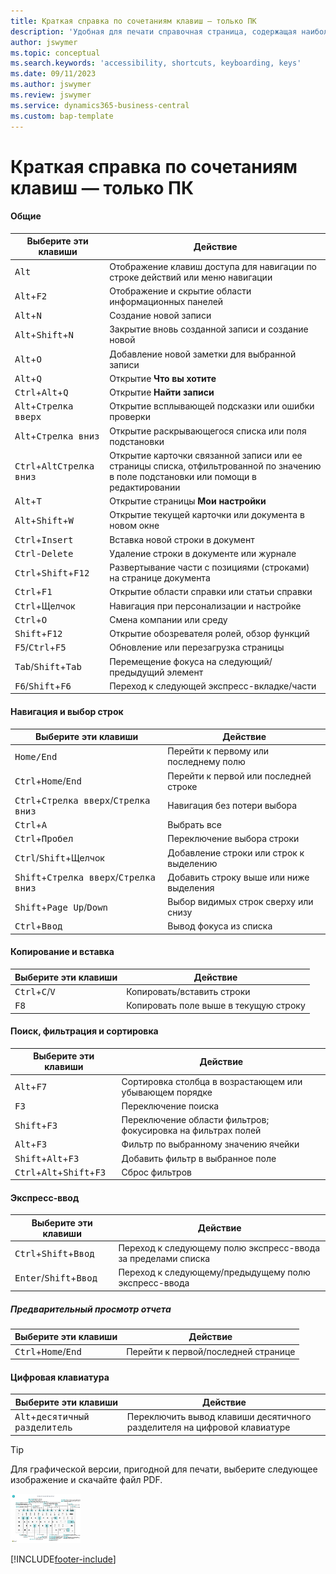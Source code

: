 ```yaml
---
title: Краткая справка по сочетаниям клавиш — только ПК
description: 'Удобная для печати справочная страница, содержащая наиболее популярные сочетания клавиш для пользователей ПК.'
author: jswymer
ms.topic: conceptual
ms.search.keywords: 'accessibility, shortcuts, keyboarding, keys'
ms.date: 09/11/2023
ms.author: jswymer
ms.review: jswymer
ms.service: dynamics365-business-central
ms.custom: bap-template
---
```


# Краткая справка по сочетаниям клавиш — только ПК

#### Общие

|Выберите эти клавиши|Действие|  
|-|-|
|<kbd>Alt</kbd>|Отображение клавиш доступа для навигации по строке действий или меню навигации|
|<kbd>Alt</kbd>+<kbd>F2</kbd>|Отображение и скрытие области информационных панелей|
|<kbd>Alt</kbd>+<kbd>N</kbd>|Создание новой записи|
|<kbd>Alt</kbd>+<kbd>Shift</kbd>+<kbd>N</kbd>|Закрытие вновь созданной записи и создание новой|
|<kbd>Alt</kbd>+<kbd>O</kbd>|Добавление новой заметки для выбранной записи|
|<kbd>Alt</kbd>+<kbd>Q</kbd>|Открытие **Что вы хотите**|
|<kbd>Ctrl</kbd>+<kbd>Alt</kbd>+<kbd>Q</kbd>|Открытие **Найти записи**|
|<kbd>Alt</kbd>+<kbd>Стрелка вверх</kbd>|Открытие всплывающей подсказки или ошибки проверки|
|<kbd>Alt</kbd>+<kbd>Стрелка вниз</kbd>|Открытие раскрывающегося списка или поля подстановки|
|<kbd>Ctrl</kbd>+<kbd>Alt</kbd><kbd>Стрелка вниз</kbd>|Открытие карточки связанной записи или ее страницы списка, отфильтрованной по значению в поле подстановки или помощи в редактировании|
|<kbd>Alt</kbd>+<kbd>T</kbd>|Открытие страницы **Мои настройки**|
|<kbd>Alt</kbd>+<kbd>Shift</kbd>+<kbd>W</kbd>|Открытие текущей карточки или документа в новом окне|
|<kbd>Ctrl</kbd>+<kbd>Insert</kbd>|Вставка новой строки в документ|
|<kbd>Ctrl</kbd>-<kbd>Delete</kbd>|Удаление строки в документе или журнале|
|<kbd>Ctrl</kbd>+<kbd>Shift</kbd>+<kbd>F12</kbd>|Развертывание части с позициями (строками) на странице документа|
|<kbd>Ctrl</kbd>+<kbd>F1</kbd>|Открытие области справки или статьи справки|
|<kbd>Ctrl</kbd>+Щелчок|Навигация при персонализации и настройке|
|<kbd>Ctrl</kbd>+<kbd>O</kbd>|Смена компании или среду|
|<kbd>Shift</kbd>+<kbd>F12</kbd>|Открытие обозревателя ролей, обзор функций|
|<kbd>F5</kbd>/<kbd>Ctrl</kbd>+<kbd>F5</kbd>|Обновление или перезагрузка страницы|
|<kbd>Tab</kbd>/<kbd>Shift</kbd>+<kbd>Tab</kbd>|Перемещение фокуса на следующий/предыдущий элемент|
|<kbd>F6</kbd>/<kbd>Shift</kbd>+<kbd>F6</kbd>|Переход к следующей экспресс-вкладке/части|

#### Навигация и выбор строк

|Выберите эти клавиши|Действие|
|-|-|
|<kbd>Home/End|Перейти к первому или последнему полю|
|<kbd>Ctrl</kbd>+<kbd>Home</kbd>/<kbd>End</kbd>|Перейти к первой или последней строке|
|<kbd>Ctrl</kbd>+<kbd>Стрелка вверх</kbd>/<kbd>Стрелка вниз</kbd>|Навигация без потери выбора|
|<kbd>Ctrl</kbd>+<kbd>A</kbd>|Выбрать все|
|<kbd>Ctrl</kbd>+<kbd>Пробел</kbd>|Переключение выбора строки|
|<kbd>Ctrl</kbd>/<kbd>Shift</kbd>+Щелчок|Добавление строки или строк к выделению|
|<kbd>Shift</kbd>+<kbd>Стрелка вверх</kbd>/<kbd>Стрелка вниз</kbd>|Добавить строку выше или ниже выделения|
|<kbd>Shift</kbd>+<kbd>Page Up</kbd>/<kbd>Down</kbd>|Выбор видимых строк сверху или снизу|
|<kbd>Ctrl</kbd>+<kbd>Ввод</kbd>|Вывод фокуса из списка|

#### Копирование и вставка

|Выберите эти клавиши|Действие|
|-|-|
|<kbd>Ctrl</kbd>+<kbd>C</kbd>/<kbd>V</kbd>|Копировать/вставить строки|
|<kbd>F8</kbd>|Копировать поле выше в текущую строку|

#### Поиск, фильтрация и сортировка

|Выберите эти клавиши|Действие|
|-|-|
|<kbd>Alt</kbd>+<kbd>F7</kbd>|Сортировка столбца в возрастающем или убывающем порядке|
|<kbd>F3</kbd>|Переключение поиска|
|<kbd>Shift</kbd>+<kbd>F3</kbd>|Переключение области фильтров; фокусировка на фильтрах полей|
|<kbd>Alt</kbd>+<kbd>F3</kbd>|Фильтр по выбранному значению ячейки|
|<kbd>Shift</kbd>+<kbd>Alt</kbd>+<kbd>F3</kbd>|Добавить фильтр в выбранное поле|
|<kbd>Ctrl</kbd>+<kbd>Alt</kbd>+<kbd>Shift</kbd>+<kbd>F3</kbd>|Сброс фильтров|

#### Экспресс-ввод

|Выберите эти клавиши|Действие|
|-|-|
|<kbd>Ctrl</kbd>+<kbd>Shift</kbd>+<kbd>Ввод</kbd>|Переход к следующему полю экспресс-ввода за пределами списка|
|<kbd>Enter</kbd>/<kbd>Shift</kbd>+<kbd>Ввод</kbd>|Переход к следующему/предыдущему полю экспресс-ввода|

##### Предварительный просмотр отчета

|Выберите эти клавиши|Действие|
|-|-|
|<kbd>Ctrl</kbd>+<kbd>Home</kbd>/<kbd>End</kbd>|Перейти к первой/последней странице|

#### Цифровая клавиатура

|Выберите эти клавиши|Действие|  
|-|-|
|<kbd>Alt</kbd>+<kbd>десятичный разделитель</kbd>|Переключить вывод клавиши десятичного разделителя на цифровой клавиатуре|

> [!TIP]
> Для графической версии, пригодной для печати, выберите следующее изображение и скачайте файл PDF.
>
> [![Значок, который открывает PDF.](media/keyboard_shortcut_inline.png)](media/keyboard_shortcuts.pdf)


[!INCLUDE[footer-include](includes/footer-banner.md)]
